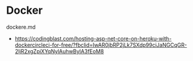# Docker

dockere.md

*   https://codingblast.com/hosting-asp-net-core-on-heroku-with-dockercircleci-for-free/?fbclid=IwAR0jbRP2jLk7SXdp99ciJaNGCqGR-2ljR2xgZpiXYqNylAuhwByIA3fEoM8